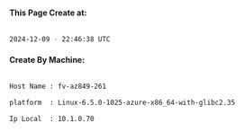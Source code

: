 
   
#### This Page Create at:

```bash

2024-12-09 - 22:46:38 UTC

```

#### Create By Machine:

```bash

Host Name : fv-az849-261

platform  : Linux-6.5.0-1025-azure-x86_64-with-glibc2.35

Ip Local  : 10.1.0.70

```

